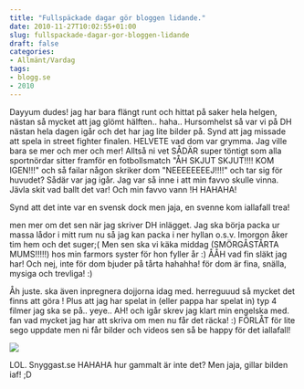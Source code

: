 ```yaml
---
title: "Fullspäckade dagar gör bloggen lidande."
date: 2010-11-27T10:02:55+01:00
slug: fullspackade-dagar-gor-bloggen-lidande
draft: false
categories:
- Allmänt/Vardag
tags:
- blogg.se
- 2010
---
```

Dayyum dudes! jag har bara flängt runt och hittat på saker hela helgen, nästan så mycket att jag glömt hälften.. haha.. Hursomhelst så var vi på DH nästan hela dagen igår och det har jag lite bilder på. Synd att jag missade att spela in street fighter finalen. HELVETE vad dom var grymma. Jag ville bara se mer och mer och mer! Alltså ni vet SÅDÄR super töntigt som alla sportnördar sitter framför en fotbollsmatch "ÅH SKJUT SKJUT!!!! KOM IGEN!!!" och så failar någon skriker dom "NEEEEEEEEJ!!!!" och tar sig för huvudet? Sådär var jag igår. Jag var så inne i att min favvo skulle vinna. Jävla skit vad ballt det var! Och min favvo vann !H HAHAHA!  
  
Synd att det inte var en svensk dock men jaja, en svenne kom iallafall trea!  
  
men mer om det sen när jag skriver DH inlägget. Jag ska börja packa ur massa lådor i mitt rum nu så jag kan packa i ner hyllan o.s.v. Imorgon åker tim hem och det suger;( Men sen ska vi käka middag (SMÖRGÅSTÅRTA MUMS!!!!!) hos min farmors syster för hon fyller år :) ÅÅH vad fin släkt jag har! Och nej, inte för dom bjuder på tårta hahahha! för dom är fina, snälla, mysiga och trevliga! :)  
  
Åh juste. ska även inpregnera dojjorna idag med. herreguuud så mycket det finns att göra ! Plus att jag har spelat in (eller pappa har spelat in) typ 4 filmer jag ska se på.. yeye.. AH! och igår skrev jag klart min engelska med. fan vad mycket jag har att skriva om men nu får det räcka! :) FÖRLÅT för lite sego uppdate men ni får bilder och videos sen så be happy för det iallafall!  
  
![](/assets/images/blogg.se/hitleerbush_118989811.jpg)  
  
  
LOL. Snyggast.se HAHAHA hur gammalt är inte det? Men jaja, gillar bilden iaf! ;D